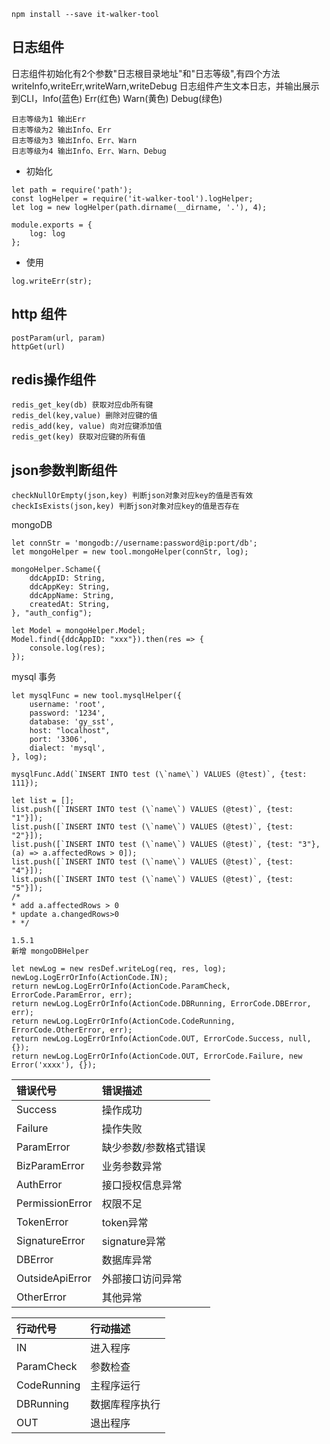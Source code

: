 ```
npm install --save it-walker-tool
```
## 日志组件
日志组件初始化有2个参数"日志根目录地址"和"日志等级",有四个方法 writeInfo,writeErr,writeWarn,writeDebug
日志组件产生文本日志，并输出展示到CLI，Info(蓝色) Err(红色) Warn(黄色) Debug(绿色)
```
日志等级为1 输出Err
日志等级为2 输出Info、Err
日志等级为3 输出Info、Err、Warn
日志等级为4 输出Info、Err、Warn、Debug
```

- 初始化
```
let path = require('path');
const logHelper = require('it-walker-tool').logHelper;
let log = new logHelper(path.dirname(__dirname, '.'), 4);

module.exports = {
    log: log
};
```
- 使用
```
log.writeErr(str);
```

## http 组件
```
postParam(url, param)
httpGet(url)
```

## redis操作组件
```
redis_get_key(db) 获取对应db所有键
redis_del(key,value) 删除对应键的值
redis_add(key, value) 向对应键添加值
redis_get(key) 获取对应键的所有值
 ```


## json参数判断组件
````
checkNullOrEmpty(json,key) 判断json对象对应key的值是否有效
checkIsExists(json,key) 判断json对象对应key的值是否存在
````

mongoDB
```
let connStr = 'mongodb://username:password@ip:port/db';
let mongoHelper = new tool.mongoHelper(connStr, log);

mongoHelper.Schame({
    ddcAppID: String,
    ddcAppKey: String,
    ddcAppName: String,
    createdAt: String,
}, "auth_config");

let Model = mongoHelper.Model;
Model.find({ddcAppID: "xxx"}).then(res => {
    console.log(res);
});
```

mysql 事务
```
let mysqlFunc = new tool.mysqlHelper({
    username: 'root',
    password: '1234',
    database: 'gy_sst',
    host: "localhost",
    port: '3306',
    dialect: 'mysql',
}, log);

mysqlFunc.Add(`INSERT INTO test (\`name\`) VALUES (@test)`, {test: 111});

let list = [];
list.push([`INSERT INTO test (\`name\`) VALUES (@test)`, {test: "1"}]);
list.push([`INSERT INTO test (\`name\`) VALUES (@test)`, {test: "2"}]);
list.push([`INSERT INTO test (\`name\`) VALUES (@test)`, {test: "3"}, (a) => a.affectedRows > 0]);
list.push([`INSERT INTO test (\`name\`) VALUES (@test)`, {test: "4"}]);
list.push([`INSERT INTO test (\`name\`) VALUES (@test)`, {test: "5"}]);
/*
* add a.affectedRows > 0
* update a.changedRows>0
* */
```

```
1.5.1
新增 mongoDBHelper
```
```
let newLog = new resDef.writeLog(req, res, log);
newLog.LogErrOrInfo(ActionCode.IN);
return newLog.LogErrOrInfo(ActionCode.ParamCheck, ErrorCode.ParamError, err);
return newLog.LogErrOrInfo(ActionCode.DBRunning, ErrorCode.DBError, err);
return newLog.LogErrOrInfo(ActionCode.CodeRunning, ErrorCode.OtherError, err);
return newLog.LogErrOrInfo(ActionCode.OUT, ErrorCode.Success, null, {});
return newLog.LogErrOrInfo(ActionCode.OUT, ErrorCode.Failure, new Error('xxxx'), {});
```

|错误代号 | 错误描述|
|:---|:---|
|Success		|操作成功|
|Failure		|操作失败|
|ParamError		|缺少参数/参数格式错误|
|BizParamError	|	业务参数异常|
|AuthError		|接口授权信息异常|
|PermissionError|		权限不足|
|TokenError		|token异常|
|SignatureError	|	signature异常|
|DBError		|数据库异常|
|OutsideApiError|		外部接口访问异常|
|OtherError		|其他异常|

|行动代号 | 行动描述|
|:---|:---|
|IN|进入程序|
|ParamCheck|参数检查|
|CodeRunning|主程序运行|
|DBRunning|数据库程序执行|
|OUT|退出程序|
		

